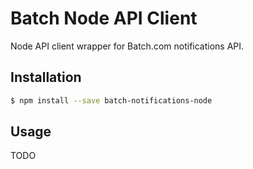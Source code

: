 # Batch Node API Client
Node API client wrapper for Batch.com notifications API.

## Installation
``` sh
$ npm install --save batch-notifications-node
```

## Usage
TODO
